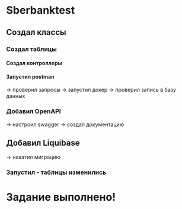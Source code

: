 # Sberbanktest
## Создал классы
### Создал таблицы
#### Создал контроллеры
#### Запустил postman
-> проверил запросы
-> запустил докер
-> проверил запись в базу данных
### Добавил OpenAPI
-> настроил swagger
-> создал документацию
## Добавил Liquibase
-> накатил миграцию
### Запустил - таблицы изменились
# Задание выполнено!
